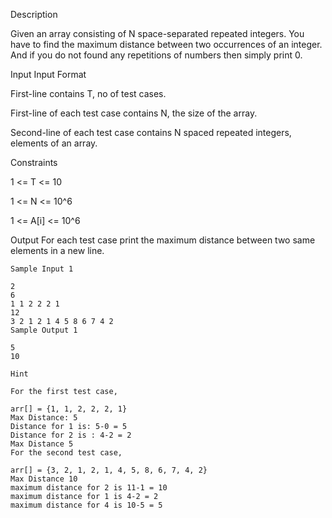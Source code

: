 Description

Given an array consisting of N space-separated repeated integers. You have to find the maximum distance between two occurrences of an integer. And if you do not found any repetitions of numbers then simply print 0.


Input
Input Format

First-line contains T, no of test cases.

First-line of each test case contains N, the size of the array.

Second-line of each test case contains N spaced repeated integers, elements of an array.

Constraints

1 <= T <= 10

1 <= N <= 10^6

1 <= A[i] <= 10^6


Output
For each test case print the maximum distance between two same elements in a new line.

```
Sample Input 1 

2
6
1 1 2 2 2 1
12
3 2 1 2 1 4 5 8 6 7 4 2
Sample Output 1

5
10
```

```
Hint

For the first test case,

arr[] = {1, 1, 2, 2, 2, 1}
Max Distance: 5
Distance for 1 is: 5-0 = 5
Distance for 2 is : 4-2 = 2
Max Distance 5
For the second test case,

arr[] = {3, 2, 1, 2, 1, 4, 5, 8, 6, 7, 4, 2}
Max Distance 10
maximum distance for 2 is 11-1 = 10
maximum distance for 1 is 4-2 = 2
maximum distance for 4 is 10-5 = 5
```
